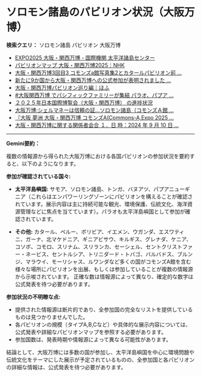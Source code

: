 # ソロモン諸島のパビリオン状況（大阪万博）

**検索クエリ：** ソロモン諸島 パビリオン 大阪万博

- [EXPO2025 大阪・関西万博 - 国際機関 太平洋諸島センター](https://pic.or.jp/featured_word/10255/)
- [パビリオンマップ 大阪・関西万博2025｜NHK](https://www3.nhk.or.jp/news/special/osaka_expo/pavilion/)
- [大阪・関西万博3回目3 コモンズa館写真集2とカタールパビリオン前 ...](https://ameblo.jp/bomuu/entry-12895014892.html)
- [新たに9か国から大阪・関西万博への公式参加が表明されました ...](https://www.expo2025.or.jp/news/news-20220531-01/)
- [大阪・関西万博パビリオン巡り編｜ほふ](https://note.com/matugeya/n/nedf39f8182d6)
- [#大阪関西万博 でパシフィックファミリーが集結 パラオ、パプア ...](https://www.instagram.com/p/DLBl9BHzbct/)
- [２０２５年日本国際博覧会（大阪・関西万博） の進捗状況](https://www.cas.go.jp/jp/seisaku/expo_suisin_honbu/kankei_renraku/dai5/siryou1.pdf)
- [大阪万博:シェルマネーは信頼の証…ソロモン諸島（コモンズＡ館 ...](https://www.yomiuri.co.jp/expo2025/now/20250523-OYO1T50009/)
- [『大阪 夢洲 大阪・関西万博 コモンズA(Commons-A,Expo 2025 ...](https://4travel.jp/travelogue/11979428)
- [大阪・関西万博に関する関係者会合 １．日 時：2024 年 9 月 10 日 ...](https://www.cas.go.jp/jp/seisaku/osaka_kansai_banpaku/pdf/r60910_siryou1.pdf)


---

**Gemini要約：**

複数の情報源から得られた大阪万博における各国パビリオンの参加状況を要約すると、以下のようになります。

**参加が確認されている国々:**

* **太平洋島嶼国:**  サモア、ソロモン諸島、トンガ、バヌアツ、パプアニューギニア（これらはエンパワーリングゾーンにパビリオンを構えることが確認されています。展示内容は主に持続可能な観光、環境保護、伝統文化、海洋資源管理などに焦点を当てています）。パラオも太平洋島嶼国として参加が確認されています。

* **その他:** カタール、ペルー、ボリビア、イエメン、ウガンダ、エスワティニ、ガーナ、北マケドニア、ギニアビサウ、キルギス、グレナダ、ケニア、コソボ、コモロ、スリナム、スリランカ、セーシェル、セントクリストファー・ネービス、セントルシア、トリニダード・トバゴ、バルバドス、ブルンジ、マラウイ、モーリシャス、ルワンダなど多くの国がコモンズA館を含む様々な場所にパビリオンを出展、もしくは参加していることが複数の情報源から示唆されています。  正確な数は情報源によって異なり、確定的な数字は公式発表を待つ必要があります。

**参加状況の不明瞭な点:**

* 提供された情報源は断片的であり、全参加国の完全なリストを提供しているものは見つかりませんでした。
* 各パビリオンの規模（タイプA,B,Cなど）や具体的な展示内容については、公式発表や詳細なパビリオンマップを参照する必要があります。
* 参加国数は、発表時期や情報源によって異なる可能性があります。


結論として、大阪万博には多数の国が参加し、太平洋島嶼国を中心に環境問題や伝統文化をテーマにした展示が予定されているものの、全参加国と各パビリオンの詳細な情報は、公式発表を待つ必要があります。


